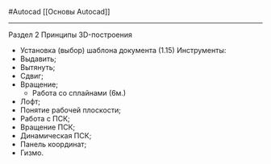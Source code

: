 #Autocad 
[[Основы Autocad]]
___________
Раздел 2
Принципы 3D-построения
- Установка (выбор) шаблона документа (1.15)
Инструменты:
- Выдавить;
- Вытянуть;
- Сдвиг;
- Вращение;
	- Работа со сплайнами (6м.)
- Лофт;
- Понятие рабочей плоскости;
- Работа с ПСК;
- Вращение ПСК;
- Динамическая ПСК;
- Панель координат;
- Гизмо.
